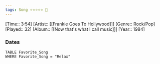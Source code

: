 ```yaml
---
tags: Song ⭐⭐⭐⭐⭐ 💛
---
```

[Time:: 3:54]
[Artist:: [[Frankie Goes To Hollywood]]]
[Genre:: Rock/Pop]
[Played:: 32]
[Album:: [[Now that's what I call music]]]
[Year:: 1984]
### Dates
````dataview
TABLE Favorite_Song
WHERE Favorite_Song = "Relax"
````
